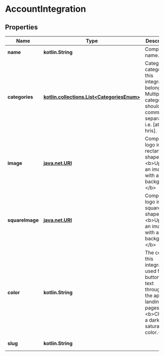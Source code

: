 
# AccountIntegration

## Properties
Name | Type | Description | Notes
------------ | ------------- | ------------- | -------------
**name** | **kotlin.String** | Company name. | 
**categories** | [**kotlin.collections.List&lt;CategoriesEnum&gt;**](CategoriesEnum.md) | Category or categories this integration belongs to. Multiple categories should be comma separated, i.e. [ats, hris]. |  [optional]
**image** | [**java.net.URI**](java.net.URI.md) | Company logo in rectangular shape. &lt;b&gt;Upload an image with a clear background.&lt;/b&gt; |  [optional]
**squareImage** | [**java.net.URI**](java.net.URI.md) | Company logo in square shape. &lt;b&gt;Upload an image with a white background.&lt;/b&gt; |  [optional]
**color** | **kotlin.String** | The color of this integration used for buttons and text throughout the app and landing pages. &lt;b&gt;Choose a darker, saturated color.&lt;/b&gt; |  [optional]
**slug** | **kotlin.String** |  |  [optional] [readonly]



